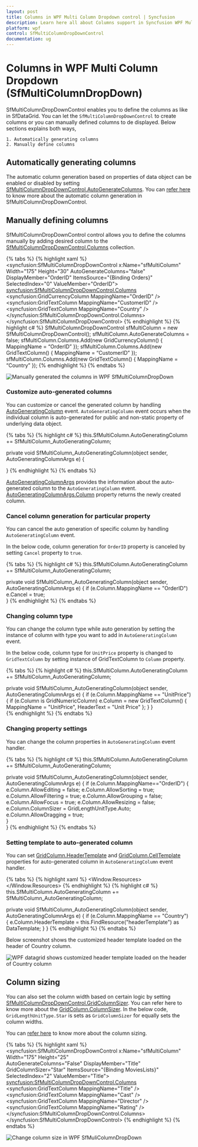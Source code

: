 ```yaml
---
layout: post
title: Columns in WPF Multi Column Dropdown control | Syncfusion
description: Learn here all about Columns support in Syncfusion WPF Multi Column Dropdown (SfMultiColumnDropDown) control and more.
platform: wpf
control: SfMultiColumnDropDownControl
documentation: ug
---
```


# Columns in WPF Multi Column Dropdown (SfMultiColumnDropDown)

SfMultiColumnDropDownControl enables you to define the columns as like in SfDataGrid. You can let the `SfMultiColumnDropDownControl` to create columns or you can manually defined columns to de displayed. Below sections explains both ways,
 
    1. Automatically generating columns
    2. Manually define columns
    
## Automatically generating columns

The automatic column generation based on properties of data object can be enabled or disabled by setting [SfMultiColumnDropDownControl.AutoGenerateColumns](https://help.syncfusion.com/cr/wpf/Syncfusion.UI.Xaml.Grid.SfMultiColumnDropDownControl.html#Syncfusion_UI_Xaml_Grid_SfMultiColumnDropDownControl_AutoGenerateColumns). 
You can [refer here](http://help.syncfusion.com/wpf/sfdatagrid/columns#defining-columns) to know more about the automatic column generation in SfMultiColumnDropDownControl.

## Manually defining columns

SfMultiColumnDropDownControl control allows you to define the columns manually by adding desired column to the [SfMultiColumnDropDownControl.Columns](https://help.syncfusion.com/cr/wpf/Syncfusion.UI.Xaml.Grid.SfMultiColumnDropDownControl.html#Syncfusion_UI_Xaml_Grid_SfMultiColumnDropDownControl_Columns) collection.

{% tabs %}
{% highlight xaml %}
<syncfusion:SfMultiColumnDropDownControl x:Name="sfMultiColumn"
                                         Width="175"
                                         Height="30"
                                         AutoGenerateColumns="false"
                                         DisplayMember="OrderID"
                                         ItemsSource="{Binding Orders}"
                                         SelectedIndex="0"
                                         ValueMember="OrderID">
    <syncfusion:SfMultiColumnDropDownControl.Columns>
        <syncfusion:GridCurrencyColumn MappingName="OrderID" />
        <syncfusion:GridTextColumn MappingName="CustomerID" />
        <syncfusion:GridTextColumn MappingName="Country" />
    </syncfusion:SfMultiColumnDropDownControl.Columns>
</syncfusion:SfMultiColumnDropDownControl>
{% endhighlight %}
{% highlight c# %}
SfMultiColumnDropDownControl sfMultiColumn = new SfMultiColumnDropDownControl();
sfMultiColumn.AutoGenerateColumns = false;
sfMultiColumn.Columns.Add(new GridCurrencyColumn() { MappingName = “OrderID” });
sfMultiColumn.Columns.Add(new GridTextColumn() { MappingName = “CustomerID” });
sfMultiColumn.Columns.Add(new GridTextColumn() { MappingName = “Country” });
{% endhighlight %}
{% endtabs %}

![Manually generated the columns in WPF SfMultiColumnDropDown](Columns_images/Columns_img1.png)

### Customize auto-generated columns

You can customize or cancel the generated column by handling [AutoGeneratingColumn](https://help.syncfusion.com/cr/wpf/Syncfusion.UI.Xaml.Grid.SfMultiColumnDropDownControl.html#Syncfusion_UI_Xaml_Grid_SfMultiColumnDropDownControl_AutoGeneratingColumn) event. `AutoGeneratingColumn` event occurs when the individual column is auto-generated for public and non-static property of underlying data object.

{% tabs %}
{% highlight c# %}
this.SfMultiColumn.AutoGeneratingColumn += SfMultiColumn_AutoGeneratingColumn;

private void SfMultiColumn_AutoGeneratingColumn(object sender, AutoGeneratingColumnArgs e)
{
		
}
{% endhighlight %}
{% endtabs %}

[AutoGeneratingColumnArgs](http://help.syncfusion.com/cr/wpf/Syncfusion.UI.Xaml.Grid.AutoGeneratingColumnArgs.html) provides the information about the auto-generated column to the `AutoGeneratingColumn` event. [AutoGeneratingColumnArgs.Column](https://help.syncfusion.com/cr/wpf/Syncfusion.UI.Xaml.Grid.AutoGeneratingColumnArgs.html#Syncfusion_UI_Xaml_Grid_AutoGeneratingColumnArgs_Column) property returns the newly created column.

### Cancel column generation for particular property

You can cancel the auto generation of specific column by handling `AutoGeneratingColumn` event.

In the below code, column generation for `OrderID` property is canceled by setting `Cancel` property to `true`. 

{% tabs %}
{% highlight c# %}
this.SfMultiColumn.AutoGeneratingColumn += SfMultiColumn_AutoGeneratingColumn;

private void SfMultiColumn_AutoGeneratingColumn(object sender, AutoGeneratingColumnArgs e)
{
	if (e.Column.MappingName == "OrderID")
		e.Cancel = true;		
}
{% endhighlight %}
{% endtabs %}

### Changing column type

You can change the column type while auto generation by setting the instance of column with type you want to add in `AutoGeneratingColumn` event.

In the below code, column type for `UnitPrice` property is changed to `GridTextColumn` by setting instance of GridTextColumn to `Column` property. 

{% tabs %}
{% highlight c# %}
this.SfMultiColumn.AutoGeneratingColumn += SfMultiColumn_AutoGeneratingColumn;

private void SfMultiColumn_AutoGeneratingColumn(object sender, AutoGeneratingColumnArgs e)
{
    if (e.Column.MappingName == "UnitPrice")
    {
        if (e.Column is GridNumericColumn)
            e.Column = new GridTextColumn() { MappingName = "UnitPrice", HeaderText = "Unit Price" };
    }
}     
{% endhighlight %}
{% endtabs %}

### Changing property settings

You can change the column properties in `AutoGeneratingColumn` event handler. 

{% tabs %}
{% highlight c# %}
this.SfMultiColumn.AutoGeneratingColumn += SfMultiColumn_AutoGeneratingColumn;

private void SfMultiColumn_AutoGeneratingColumn(object sender, AutoGeneratingColumnArgs e)
{
	if (e.Column.MappingName=="OrderID")
	{
		e.Column.AllowEditing = false;
		e.Column.AllowSorting = true;
		e.Column.AllowFiltering = true;
		e.Column.AllowGrouping = false;
		e.Column.AllowFocus = true;
		e.Column.AllowResizing = false;
		e.Column.ColumnSizer = GridLengthUnitType.Auto;
		e.Column.AllowDragging = true;        
	}	
}
{% endhighlight %}
{% endtabs %}

### Setting template to auto-generated column

You can set [GridColumn.HeaderTemplate](https://help.syncfusion.com/cr/wpf/Syncfusion.UI.Xaml.Grid.GridColumnBase.html#Syncfusion_UI_Xaml_Grid_GridColumnBase_HeaderTemplate) and [GridColumn.CellTemplate](https://help.syncfusion.com/cr/wpf/Syncfusion.UI.Xaml.Grid.GridColumnBase.html#Syncfusion_UI_Xaml_Grid_GridColumnBase_CellTemplate) properties for auto-generated column in `AutoGeneratingColumn` event handler. 

{% tabs %}
{% highlight xaml %}
<Window.Resources>
    <DataTemplate x:Key="headerTemplate">
        <TextBlock Text="{Binding}" TextWrapping="Wrap" Foreground="Red"/>
    </DataTemplate>
</Window.Resources>
{% endhighlight %}
{% highlight c# %}
this.SfMultiColumn.AutoGeneratingColumn += SfMultiColumn_AutoGeneratingColumn;

private void SfMultiColumn_AutoGeneratingColumn(object sender, AutoGeneratingColumnArgs e)
{
	if (e.Column.MappingName == "Country")
	{
		e.Column.HeaderTemplate = this.FindResource("headerTemplate") as DataTemplate;
	}
}
{% endhighlight %}
{% endtabs %}

Below screenshot shows the customized header template loaded on the header of Country column.

![WPF datagrid shows customized header template loaded on the header of Country column](Columns_images/Columns_img3.png)


## Column sizing

You can also set the column width based on certain logic by setting [SfMultiColumnDropDownControl.GridColumnSizer](https://help.syncfusion.com/cr/wpf/Syncfusion.UI.Xaml.Grid.SfMultiColumnDropDownControl.html#Syncfusion_UI_Xaml_Grid_SfMultiColumnDropDownControl_GridColumnSizer). You can refer here to know more about the [GridColumn.ColumnSizer](https://help.syncfusion.com/cr/wpf/Syncfusion.UI.Xaml.Grid.GridColumn.html#Syncfusion_UI_Xaml_Grid_GridColumn_ColumnSizer).
In the below code, `GridLengthUnitType.Star` is sets as `GridColumnSizer` for equally sets the column widths.

You can [refer here](http://help.syncfusion.com/wpf/sfdatagrid/columns#column-sizing) to know more about the column sizing.

{% tabs %}
{% highlight xaml %}
<syncfusion:SfMultiColumnDropDownControl x:Name="sfMultiColumn"
                                         Width="175"
                                         Height="25"                                            
                                         AutoGenerateColumns="False"
                                         DisplayMember="Title"
                                         GridColumnSizer="Star"
                                         ItemsSource="{Binding MoviesLists}"
                                         SelectedIndex="2"
                                         ValueMember="Title">
    <syncfusion:SfMultiColumnDropDownControl.Columns>
        <syncfusion:GridTextColumn MappingName="Title" />
        <syncfusion:GridTextColumn MappingName="Cast" />
        <syncfusion:GridTextColumn MappingName="Director" />
        <syncfusion:GridTextColumn MappingName="Rating" />
    </syncfusion:SfMultiColumnDropDownControl.Columns>
</syncfusion:SfMultiColumnDropDownControl>
{% endhighlight %}
{% endtabs %}

![Change column size in WPF SfMuliColumnDropDown](Columns_images/Columns_img2.png)

